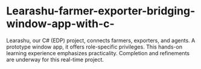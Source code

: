 # Learashu-farmer-exporter-bridging-window-app-with-c-
Learashu, our C# (EDP) project, connects farmers, exporters, and agents. A prototype window app, it offers role-specific privileges. This hands-on learning experience emphasizes practicality. Completion and refinements are underway for this real-time project.
